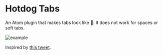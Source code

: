 # Hotdog Tabs
An Atom plugin that makes tabs look like 🌭. It does not work for spaces or soft tabs.

![example](http://i.imgur.com/7f27Pvk.png)

Inspired by [this tweet](https://twitter.com/kuwaddo/status/784790536318312448?lang=en).
